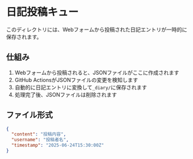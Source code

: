 # 日記投稿キュー

このディレクトリには、Webフォームから投稿された日記エントリが一時的に保存されます。

## 仕組み

1. Webフォームから投稿されると、JSONファイルがここに作成されます
2. GitHub ActionsがJSONファイルの変更を検知します
3. 自動的に日記エントリに変換して`_diary/`に保存されます
4. 処理完了後、JSONファイルは削除されます

## ファイル形式

```json
{
  "content": "投稿内容",
  "username": "投稿者名",
  "timestamp": "2025-06-24T15:30:00Z"
}
```
